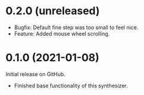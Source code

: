 0.2.0 (unreleased)
==================

* Bugfix: Default fine step was too small to feel nice.
* Feature: Added mouse wheel scrolling.

0.1.0 (2021-01-08)
==================
Initial release on GitHub.

* Finished base functionality of this synthesizer.
